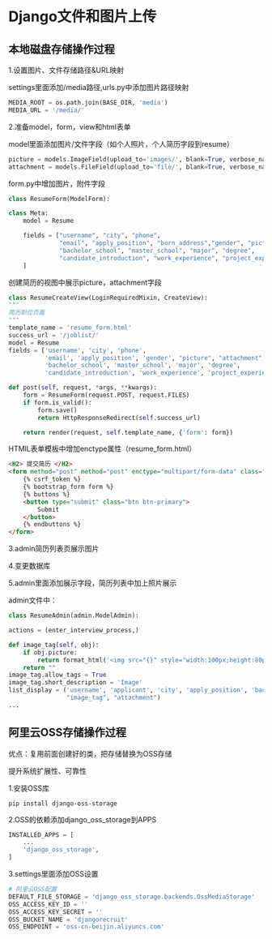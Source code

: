 # Django文件和图片上传


## 本地磁盘存储操作过程

1.设置图片、文件存储路径&URL映射

settings里面添加/media路径,urls.py中添加图片路径映射

```Python
MEDIA_ROOT = os.path.join(BASE_DIR, 'media')
MEDIA_URL = '/media/'
```

    
2.准备model，form，view和html表单

model里面添加图片/文件字段（如个人照片，个人简历字段到resume）

```Python
picture = models.ImageField(upload_to='images/', blank=True, verbose_name='个人照片')
attachment = models.FileField(upload_to='file/', blank=True, verbose_name='简历附件')
```

form.py中增加图片，附件字段

```Python
class ResumeForm(ModelForm):

class Meta:
    model = Resume

    fields = ["username", "city", "phone",
              "email", "apply_position", "born_address","gender", "picture", "attachment",
              "bachelor_school", "master_school", "major", "degree",
              "candidate_introduction", "work_experience", "project_experience"
    ]
```

创建简历的视图中展示picture，attachment字段

```Python
class ResumeCreateView(LoginRequiredMixin, CreateView):
"""
简历职位页面
"""
template_name = 'resume_form.html'
success_url = '/joblist/'
model = Resume
fields = ['username', 'city', 'phone',
          'email', 'apply_position', 'gender', "picture", "attachment",
          'bachelor_school', 'master_school', 'major', 'degree',
          'candidate_introduction', 'work_experience', 'project_experience']

def post(self, request, *args, **kwargs):
    form = ResumeForm(request.POST, request.FILES)
    if form.is_valid():
        form.save()
        return HttpResponseRedirect(self.success_url)

    return render(request, self.template_name, {'form': form})
```

HTMlL表单模板中增加enctype属性（resume_form.html）

```html
<H2> 提交简历 </H2>
<form method="post" method="post" enctype="multipart/form-data" class="from" style="width:600px;margin-left:5px">
    {% csrf_token %}
    {% bootstrap_form form %}
    {% buttons %}
    <button type="submit" class="btn btn-primary">
        Submit
    </button>
    {% endbuttons %}
</form>
```

3.admin简历列表页展示图片
        

4.变更数据库

5.admin里面添加展示字段，简历列表中加上照片展示

admin文件中：

```Python
class ResumeAdmin(admin.ModelAdmin):

actions = (enter_interview_process,)

def image_tag(self, obj):
    if obj.picture:
        return format_html('<img src="{}" style="width:100px;height:80px;"/>'.format(obj.picture.url))
    return ""
image_tag.allow_tags = True
image_tag.short_description = 'Image'
list_display = ('username', 'applicant', 'city', 'apply_position', 'bachelor_school', 'master_school', 'major', 'create_date',
                "image_tag", "attachment")
...
```

        
## 阿里云OSS存储操作过程

优点：复用前面创建好的类，把存储替换为OSS存储

提升系统扩展性、可靠性

1.安装OSS库
```
pip install django-oss-storage
```
2.OSS的依赖添加django_oss_storage到APPS

```Python
INSTALLED_APPS = [
    ...
    'django_oss_storage',
]
```

3.settings里面添加OSS设置

```Python
# 阿里云OSS配置
DEFAULT_FILE_STORAGE = 'django_oss_storage.backends.OssMediaStorage'
OSS_ACCESS_KEY_ID = ''
OSS_ACCESS_KEY_SECRET = ''
OSS_BUCKET_NAME = 'djangorecruit'
OSS_ENDPOINT = 'oss-cn-beijin.aliyuncs.com'
```

